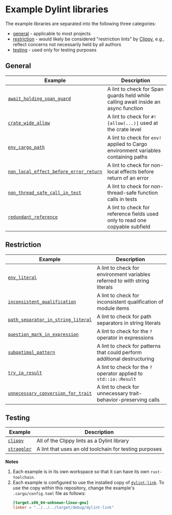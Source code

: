 # Example Dylint libraries

The example libraries are separated into the following three categories:

- [general] - applicable to most projects
- [restriction] - would likely be considered "restriction lints" by [Clippy], e.g., reflect concerns not necessarily held by all authors
- [testing] - used only for testing purposes

## General

| Example                                                                                  | Description                                                                        |
| ---------------------------------------------------------------------------------------- | ---------------------------------------------------------------------------------- |
| [`await_holding_span_guard`](./general/await_holding_span_guard)                         | A lint to check for Span guards held while calling await inside an async function  |
| [`crate_wide_allow`](./general/crate_wide_allow)                                         | A lint to check for `#![allow(...)]` used at the crate level                       |
| [`env_cargo_path`](./general/env_cargo_path)                                             | A lint to check for `env!` applied to Cargo environment variables containing paths |
| [`non_local_effect_before_error_return`](./general/non_local_effect_before_error_return) | A lint to check for non-local effects before return of an error                    |
| [`non_thread_safe_call_in_test`](./general/non_thread_safe_call_in_test)                 | A lint to check for non-thread-safe function calls in tests                        |
| [`redundant_reference`](./general/redundant_reference)                                   | A lint to check for reference fields used only to read one copyable subfield       |

## Restriction

| Example                                                                              | Description                                                                |
| ------------------------------------------------------------------------------------ | -------------------------------------------------------------------------- |
| [`env_literal`](./restriction/env_literal)                                           | A lint to check for environment variables referred to with string literals |
| [`inconsistent_qualification`](./restriction/inconsistent_qualification)             | A lint to check for inconsistent qualification of module items             |
| [`path_separator_in_string_literal`](./restriction/path_separator_in_string_literal) | A lint to check for path separators in string literals                     |
| [`question_mark_in_expression`](./restriction/question_mark_in_expression)           | A lint to check for the `?` operator in expressions                        |
| [`suboptimal_pattern`](./restriction/suboptimal_pattern)                             | A lint to check for patterns that could perform additional destructuring   |
| [`try_io_result`](./restriction/try_io_result)                                       | A lint to check for the `?` operator applied to `std::io::Result`          |
| [`unnecessary_conversion_for_trait`](./restriction/unnecessary_conversion_for_trait) | A lint to check for unnecessary trait-behavior-preserving calls            |

## Testing

| Example                            | Description                                            |
| ---------------------------------- | ------------------------------------------------------ |
| [`clippy`](./testing/clippy)       | All of the Clippy lints as a Dylint library            |
| [`straggler`](./testing/straggler) | A lint that uses an old toolchain for testing purposes |

**Notes**

1. Each example is in its own workspace so that it can have its own `rust-toolchain`.
2. Each example is configured to use the installed copy of [`dylint-link`](../dylint-link). To use the copy within this repository, change the example's `.cargo/config.toml` file as follows:
   ```toml
   [target.x86_64-unknown-linux-gnu]
   linker = "../../../target/debug/dylint-link"
   ```

[clippy]: https://github.com/rust-lang/rust-clippy#clippy
[general]: #general
[restriction]: #restriction
[testing]: #testing
